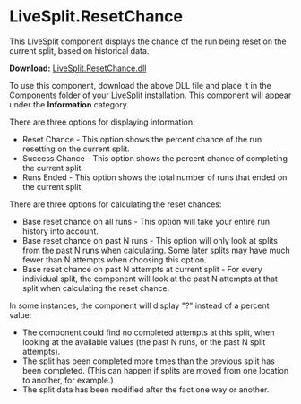 LiveSplit.ResetChance
=====================

This LiveSplit component displays the chance of the run being reset on the current split, based on historical data.

**Download:** [LiveSplit.ResetChance.dll](https://github.com/TheSoundDefense/LiveSplit.ResetChance/raw/master/Components/LiveSplit.ResetChance.dll)

To use this component, download the above DLL file and place it in the Components folder of your LiveSplit installation. This component will appear under the **Information** category.

There are three options for displaying information:

* Reset Chance - This option shows the percent chance of the run resetting on the current split.
* Success Chance - This option shows the percent chance of completing the current split.
* Runs Ended - This option shows the total number of runs that ended on the current split.

There are three options for calculating the reset chances:

* Base reset chance on all runs - This option will take your entire run history into account.
* Base reset chance on past N runs - This option will only look at splits from the past N runs when calculating. Some later splits may have much fewer than N attempts when choosing this option.
* Base reset chance on past N attempts at current split - For every individual split, the component will look at the past N attempts at that split when calculating the reset chance.

In some instances, the component will display "?" instead of a percent value:

* The component could find no completed attempts at this split, when looking at the available values (the past N runs, or the past N split attempts).
* The split has been completed more times than the previous split has been completed. (This can happen if splits are moved from one location to another, for example.)
* The split data has been modified after the fact one way or another.
